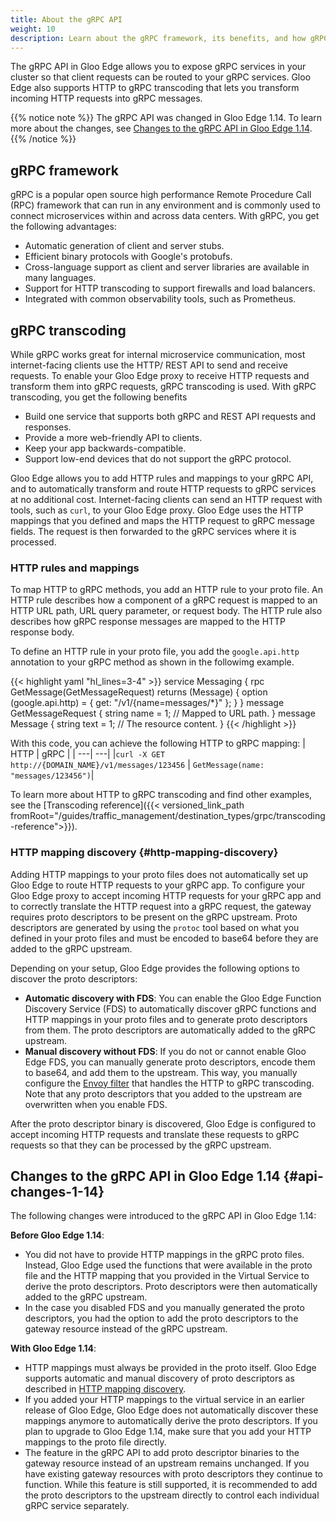 ```yaml
---
title: About the gRPC API
weight: 10
description: Learn about the gRPC framework, its benefits, and how gRPC transcoding works. 
---
```


The gRPC API in Gloo Edge allows you to expose gRPC services in your cluster so that client requests can be routed to your gRPC services. Gloo Edge also supports HTTP to gRPC transcoding that lets you transform incoming HTTP requests into gRPC messages. 

{{% notice note %}}
The gRPC API was changed in Gloo Edge 1.14. To learn more about the changes, see [Changes to the gRPC API in Gloo Edge 1.14](#api-changes-1-14). 
{{% /notice %}}

## gRPC framework

gRPC is a popular open source high performance Remote Procedure Call (RPC) framework that can run in any environment and is commonly used to connect microservices within and across data centers. With gRPC, you get the following advantages: 

* Automatic generation of client and server stubs.
* Efficient binary protocols with Google's protobufs.
* Cross-language support as client and server libraries are available in many languages.
* Support for HTTP transcoding to support firewalls and load balancers.
* Integrated with common observability tools, such as Prometheus.

## gRPC transcoding

While gRPC works great for internal microservice communication, most internet-facing clients use the HTTP/ REST API to send and receive requests. To enable your Gloo Edge proxy to receive HTTP requests and transform them into gRPC requests, gRPC transcoding is used. With gRPC transcoding, you get the following benefits

* Build one service that supports both gRPC and REST API requests and responses. 
* Provide a more web-friendly API to clients.
* Keep your app backwards-compatible. 
* Support low-end devices that do not support the gRPC protocol.

Gloo Edge allows you to add HTTP rules and mappings to your gRPC API, and to automatically transform and route HTTP requests to gRPC services at no additional cost. Internet-facing clients can send an HTTP request with tools, such as `curl`, to your Gloo Edge proxy. Gloo Edge uses the HTTP mappings that you defined and maps the HTTP request to gRPC message fields. The request is then forwarded to the gRPC services where it is processed. 

### HTTP rules and mappings

To map HTTP to gRPC methods, you add an HTTP rule to your proto file. An HTTP rule describes how a component of a gRPC request is mapped to an HTTP URL path, URL query parameter, or request body. The HTTP rule also describes how gRPC response messages are mapped to the HTTP response body. 

To define an HTTP rule in your proto file, you add the `google.api.http` annotation to your gRPC method as shown in the followimg example. 

{{< highlight yaml "hl_lines=3-4" >}}
     service Messaging {
       rpc GetMessage(GetMessageRequest) returns (Message) {
         option (google.api.http) = {
             get: "/v1/{name=messages/*}"
         };
       }
     }
     message GetMessageRequest {
       string name = 1; // Mapped to URL path.
     }
     message Message {
       string text = 1; // The resource content.
     }
{{< /highlight >}}

With this code, you can achieve the following HTTP to gRPC mapping: 
| HTTP | gRPC |
| ---| ---|
|`curl -X GET http://{DOMAIN_NAME}/v1/messages/123456`  | `GetMessage(name: "messages/123456")`|

To learn more about HTTP to gRPC transcoding and find other examples, see the [Transcoding reference]({{< versioned_link_path fromRoot="/guides/traffic_management/destination_types/grpc/transcoding-reference">}}). 

### HTTP mapping discovery {#http-mapping-discovery}

Adding HTTP mappings to your proto files does not automatically set up Gloo Edge to route HTTP requests to your gRPC app. To configure your Gloo Edge proxy to accept incoming HTTP requests for your gRPC app and to correctly translate the HTTP request into a gRPC request, the gateway requires proto descriptors to be present on the gRPC upstream. Proto descriptors are generated by using the `protoc` tool based on what you defined in your proto files and must be encoded to base64 before they are added to the gRPC upstream. 

Depending on your setup, Gloo Edge provides the following options to discover the proto descriptors: 

- **Automatic discovery with FDS**: You can enable the Gloo Edge Function Discovery Service (FDS) to automatically discover gRPC functions and HTTP mappings in your proto files and to generate proto descriptors from them. The proto descriptors are automatically added to the gRPC upstream. 
- **Manual discovery without FDS**: If you do not or cannot enable Gloo Edge FDS, you can manually generate proto descriptors, encode them to base64, and add them to the upstream. This way, you manually configure the [Envoy filter](https://www.envoyproxy.io/docs/envoy/latest/configuration/http/http_filters/grpc_json_transcoder_filter) that handles the HTTP to gRPC transcoding. Note that any proto descriptors that you added to the upstream are overwritten when you enable FDS. 

After the proto descriptor binary is discovered, Gloo Edge is configured to accept incoming HTTP requests and translate these requests to gRPC requests so that they can be processed by the gRPC upstream. 

 
## Changes to the gRPC API in Gloo Edge 1.14 {#api-changes-1-14}
 
The following changes were introduced to the gRPC API in Gloo Edge 1.14:

**Before Gloo Edge 1.14**: 
* You did not have to provide HTTP mappings in the gRPC proto files. Instead, Gloo Edge used the functions that were available in the proto file and the HTTP mapping that you provided in the Virtual Service to derive the proto descriptors. Proto descriptors were then automatically added to the gRPC upstream. 
* In the case you disabled FDS and you manually generated the proto descriptors, you had the option to add the proto descriptors to the gateway resource instead of the gRPC upstream. 

**With Gloo Edge 1.14**: 
* HTTP mappings must always be provided in the proto itself. Gloo Edge supports automatic and manual discovery of proto descriptors as described in [HTTP mapping discovery](#http-mapping-discovery). 
* If you added your HTTP mappings to the virtual service in an earlier release of Gloo Edge, Gloo Edge does not automatically discover these mappings anymore to automatically derive the proto descriptors. If you plan to upgrade to Gloo Edge 1.14, make sure that you add your HTTP mappings to the proto file directly. 
* The feature in the gRPC API to add proto descriptor binaries to the gateway resource instead of an upstream remains unchanged. If you have existing gateway resources with proto descriptors they continue to function. While this feature is still supported, it is recommended to add the proto descriptors to the upstream directly to control each individual gRPC service separately. 














